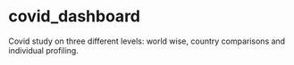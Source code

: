 # covid_dashboard
Covid study on three different levels: world wise, country comparisons and individual profiling.
